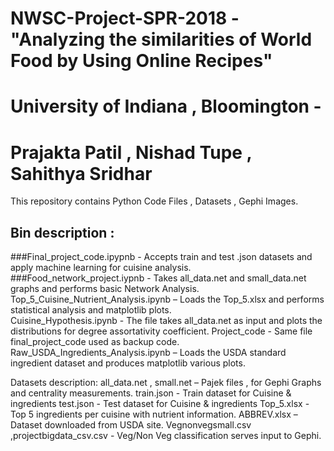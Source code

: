 # NWSC-Project-SPR-2018 - "Analyzing the similarities of World Food by Using Online Recipes"
# University of Indiana , Bloomington - 
# Prajakta Patil , Nishad Tupe , Sahithya Sridhar 

This repository contains Python Code Files , Datasets , Gephi Images. 

## Bin description :

###Final_project_code.ipypnb - Accepts train and test .json datasets and apply machine learning for cuisine analysis. 
###Food_network_project.iypnb - Takes all_data.net and small_data.net graphs and performs basic Network Analysis.
Top_5_Cuisine_Nutrient_Analysis.ipynb – Loads the Top_5.xlsx and performs statistical analysis and matplotlib plots.  
Cuisine_Hypothesis.ipynb - The file takes all_data.net as input and plots the distributions for degree assortativity coefficient.
Project_code - Same file final_project_code used as backup code. 
Raw_USDA_Ingredients_Analysis.ipynb – Loads the USDA standard ingredient dataset and produces matplotlib various plots.

Datasets description:
all_data.net , small.net – Pajek files , for Gephi Graphs and centrality measurements.
train.json - Train dataset for Cuisine & ingredients 
test.json - Test dataset for Cuisine & ingredients
Top_5.xlsx - Top 5 ingredients per cuisine with nutrient information.
ABBREV.xlsx – Dataset downloaded from USDA site.
Vegnonvegsmall.csv ,projectbigdata_csv.csv - Veg/Non Veg classification serves input to Gephi.

